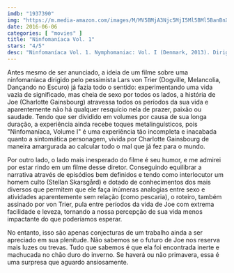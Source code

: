 ```yaml
---
imdb: "1937390"
img: "https://m.media-amazon.com/images/M/MV5BMjA3Njc5MjI5Ml5BMl5BanBnXkFtZTgwNTY3Mjg3MDE@._V1_SY150_CR0,0,101,150_.jpg"
date: 2016-06-06
categories: [ "movies" ]
title: "Ninfomaníaca Vol. 1"
stars: "4/5"
desc: "Ninfomaníaca Vol. 1. Nymphomaniac: Vol. I (Denmark, 2013). Dirigido por Lars von Trier. Escrito por Lars von Trier. Com Charlotte Gainsbourg, Stellan Skarsgård, Stacy Martin, Shia LaBeouf, Christian Slater, Uma Thurman, Sophie Kennedy Clark, Connie Nielsen, Ronja Rissmann."
---
```

Antes mesmo de ser anunciado, a ideia de um filme sobre uma ninfomaníaca dirigido pelo pessimista Lars von Trier (Dogville, Melancolia, Dançando no Escuro) já fazia todo o sentido: experimentando uma vida vazia de significado, mas cheia de sexo por todos os lados, a história de Joe (Charlotte Gainsbourg) atravessa todos os períodos da sua vida e aparentemente não há qualquer resquício nela de prazer, paixão ou saudade. Tendo que ser dividido em volumes por causa de sua longa duração, a experiência ainda recebe toques metalinguísticos, pois "Ninfomaníaca, Volume I" é uma experiência tão incompleta e inacabada quanto a sintomática personagem, vivida por Charlotte Gainsbourg de maneira amargurada ao calcular todo o mal que já fez para o mundo.

Por outro lado, o lado mais inesperado do filme é seu humor, e me admirei por estar rindo em um filme desse diretor. Conseguindo equilibrar a narrativa através de episódios bem definidos e tendo como interlocutor um homem culto (Stellan Skarsgård) e dotado de conhecimentos dos mais diversos que permitem que ele faça inúmeras analogias entre sexo e atividades aparentemente sem relação (como pescaria), o roteiro, também assinado por von Trier, pula entre períodos da vida de Joe com extrema facilidade e leveza, tornando a nossa percepção de sua vida menos impactante do que poderíamos esperar.

No entanto, isso são apenas conjecturas de um trabalho ainda a ser apreciado em sua plenitude. Não sabemos se o futuro de Joe nos reserva mais luzes ou trevas. Tudo que sabemos é que ela foi encontrada inerte e machucada no chão duro do inverno. Se haverá ou não primavera, essa é uma surpresa que aguardo ansiosamente.
